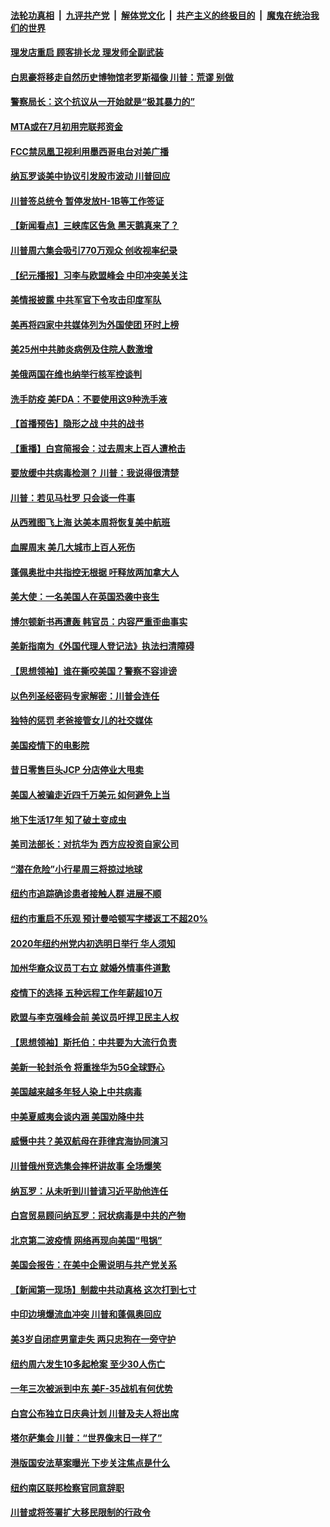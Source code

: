 

####  [法轮功真相](../../../../basic/blob/master/README.md?t=06231502) &nbsp;|&nbsp; [九评共产党](../../../../9ping.md/blob/master/README.md?t=06231502) &nbsp;|&nbsp; [解体党文化](../../../../jtdwh.md/blob/master/README.md?t=06231502)  &nbsp;|&nbsp; [共产主义的终极目的](../../../../gczydzjmd.md/blob/master/README.md?t=06231502) &nbsp;|&nbsp; [魔鬼在统治我们的世界](../../../../mgztzwmdsj.md/blob/master/README.md?t=06231502) 

#### [理发店重启 顾客排长龙 理发师全副武装](../pages/nsc412/n12205742.md?t=06231502) 

#### [白思豪将移走自然历史博物馆老罗斯福像  川普：荒谬 别做](../pages/nsc412/n12205759.md?t=06231502) 

#### [警察局长：这个抗议从一开始就是“极其暴力的”](../pages/nsc412/n12205750.md?t=06231502) 

#### [MTA或在7月初用完联邦资金](../pages/nsc412/n12205756.md?t=06231502) 

#### [FCC禁凤凰卫视利用墨西哥电台对美广播](../pages/nsc412/n12205664.md?t=06231502) 

#### [纳瓦罗谈美中协议引发股市波动 川普回应](../pages/nsc412/n12205543.md?t=06231502) 

#### [川普签总统令 暂停发放H-1B等工作签证](../pages/nsc412/n12205286.md?t=06231502) 

#### [【新闻看点】三峡库区告急 黑天鹅真来了？](../pages/nsc412/n12205008.md?t=06231502) 

#### [川普周六集会吸引770万观众 创收视率纪录](../pages/nsc412/n12205358.md?t=06231502) 

#### [【纪元播报】习李与欧盟峰会 中印冲突美关注](../pages/nsc412/n12205264.md?t=06231502) 

#### [美情报披露 中共军官下令攻击印度军队](../pages/nsc412/n12205206.md?t=06231502) 

#### [美再将四家中共媒体列为外国使团 环时上榜](../pages/nsc412/n12205059.md?t=06231502) 

#### [美25州中共肺炎病例及住院人数激增](../pages/nsc412/n12204895.md?t=06231502) 

#### [美俄两国在维也纳举行核军控谈判](../pages/nsc412/n12205020.md?t=06231502) 

#### [洗手防疫 美FDA：不要使用这9种洗手液](../pages/nsc412/n12204896.md?t=06231502) 

#### [【首播预告】隐形之战 中共的战书](../pages/nsc412/n12200980.md?t=06231502) 

#### [【重播】白宫简报会：过去周末上百人遭枪击](../pages/nsc412/n12204458.md?t=06231502) 

#### [要放缓中共病毒检测？ 川普：我说得很清楚](../pages/nsc412/n12204784.md?t=06231502) 

#### [川普：若见马杜罗 只会谈一件事](../pages/nsc412/n12204747.md?t=06231502) 

#### [从西雅图飞上海 达美本周将恢复美中航班](../pages/nsc412/n12204640.md?t=06231502) 

#### [血腥周末 美几大城市上百人死伤](../pages/nsc412/n12204490.md?t=06231502) 

#### [蓬佩奥批中共指控无根据 吁释放两加拿大人](../pages/nsc412/n12204564.md?t=06231502) 

#### [美大使：一名美国人在英国恐袭中丧生](../pages/nsc412/n12204415.md?t=06231502) 

#### [博尔顿新书再遭轰 韩官员：内容严重歪曲事实](../pages/nsc412/n12204194.md?t=06231502) 

#### [美新指南为《外国代理人登记法》执法扫清障碍](../pages/nsc412/n12203013.md?t=06231502) 

#### [【思想领袖】谁在撕咬美国？警察不容诽谤](../pages/nsc412/n12201992.md?t=06231502) 

#### [以色列圣经密码专家解密：川普会连任](../pages/nsc412/n12203622.md?t=06231502) 

#### [独特的惩罚  老爸接管女儿的社交媒体](../pages/nsc412/n12202897.md?t=06231502) 

#### [美国疫情下的电影院](../pages/nsc412/n12202867.md?t=06231502) 

#### [昔日零售巨头JCP 分店停业大甩卖](../pages/nsc412/n12202922.md?t=06231502) 

#### [美国人被骗走近四千万美元 如何避免上当](../pages/nsc412/n12202930.md?t=06231502) 

#### [地下生活17年 知了破土变成虫](../pages/nsc412/n12202962.md?t=06231502) 

#### [美司法部长：对抗华为 西方应投资自家公司](../pages/nsc412/n12203386.md?t=06231502) 

#### [“潜在危险”小行星周三将掠过地球](../pages/nsc412/n12202747.md?t=06231502) 

#### [纽约市追踪确诊患者接触人群  进展不顺](../pages/nsc412/n12203018.md?t=06231502) 

#### [纽约市重启不乐观 预计曼哈顿写字楼返工不超20%](../pages/nsc412/n12203023.md?t=06231502) 

#### [2020年纽约州党内初选明日举行 华人须知](../pages/nsc412/n12203026.md?t=06231502) 

#### [加州华裔众议员丁右立    就婚外情事件道歉](../pages/nsc412/n12203179.md?t=06231502) 

#### [疫情下的选择 五种远程工作年薪超10万](../pages/nsc412/n12190408.md?t=06231502) 

#### [欧盟与李克强峰会前 美议员吁捍卫民主人权](../pages/nsc412/n12202775.md?t=06231502) 

#### [【思想领袖】斯托伯：中共要为大流行负责](../pages/nsc412/n12115529.md?t=06231502) 

#### [美新一轮封杀令 将重挫华为5G全球野心](../pages/nsc412/n12202488.md?t=06231502) 

#### [美国越来越多年轻人染上中共病毒](../pages/nsc412/n12202590.md?t=06231502) 

#### [中美夏威夷会谈内涵 美国劝降中共](../pages/nsc412/n12202579.md?t=06231502) 

#### [威慑中共？美双航母在菲律宾海协同演习](../pages/nsc412/n12202399.md?t=06231502) 

#### [川普俄州竞选集会摔杯讲故事 全场爆笑](../pages/nsc412/n12202398.md?t=06231502) 

#### [纳瓦罗：从未听到川普请习近平助他连任](../pages/nsc412/n12202251.md?t=06231502) 

#### [白宫贸易顾问纳瓦罗：冠状病毒是中共的产物](../pages/nsc412/n12202027.md?t=06231502) 

#### [北京第二波疫情 网络再现向美国“甩锅”](../pages/nsc412/n12201996.md?t=06231502) 

#### [美国会报告：在美中企需说明与共产党关系](../pages/nsc412/n12199133.md?t=06231502) 

#### [【新闻第一现场】制裁中共动真格 这次打到七寸](../pages/nsc412/n12201730.md?t=06231502) 

#### [中印边境爆流血冲突 川普和蓬佩奥回应](../pages/nsc412/n12201068.md?t=06231502) 

#### [美3岁自闭症男童走失 两只忠狗在一旁守护](../pages/nsc412/n12201540.md?t=06231502) 

#### [纽约周六发生10多起枪案 至少30人伤亡](../pages/nsc412/n12201569.md?t=06231502) 

#### [一年三次被派到中东 美F-35战机有何优势](../pages/nsc412/n12193910.md?t=06231502) 

#### [白宫公布独立日庆典计划 川普及夫人将出席](../pages/nsc412/n12201111.md?t=06231502) 

#### [塔尔萨集会 川普：“世界像末日一样了”](../pages/nsc412/n12200981.md?t=06231502) 

#### [港版国安法草案曝光 下步关注焦点是什么](../pages/nsc412/n12200876.md?t=06231502) 

#### [纽约南区联邦检察官同意辞职](../pages/nsc412/n12200996.md?t=06231502) 

#### [川普或将签署扩大移民限制的行政令](../pages/nsc412/n12201017.md?t=06231502) 

